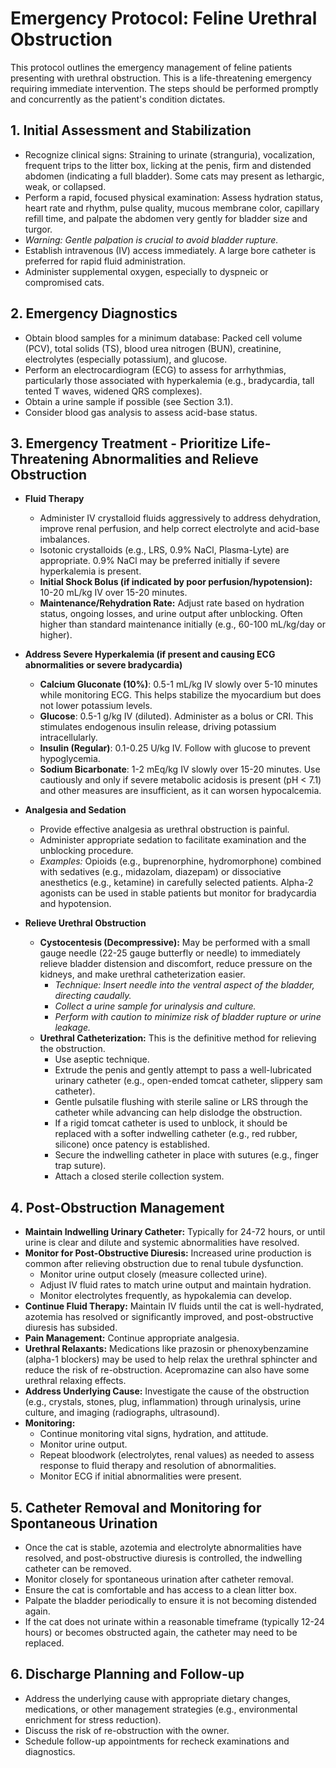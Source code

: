 # Emergency Protocol: Feline Urethral Obstruction

This protocol outlines the emergency management of feline patients presenting with urethral obstruction. This is a life-threatening emergency requiring immediate intervention. The steps should be performed promptly and concurrently as the patient's condition dictates.

## 1. Initial Assessment and Stabilization

* Recognize clinical signs: Straining to urinate (stranguria), vocalization, frequent trips to the litter box, licking at the penis, firm and distended abdomen (indicating a full bladder). Some cats may present as lethargic, weak, or collapsed.
* Perform a rapid, focused physical examination: Assess hydration status, heart rate and rhythm, pulse quality, mucous membrane color, capillary refill time, and palpate the abdomen very gently for bladder size and turgor.
* *Warning: Gentle palpation is crucial to avoid bladder rupture.*
* Establish intravenous (IV) access immediately. A large bore catheter is preferred for rapid fluid administration.
* Administer supplemental oxygen, especially to dyspneic or compromised cats.

## 2. Emergency Diagnostics

* Obtain blood samples for a minimum database: Packed cell volume (PCV), total solids (TS), blood urea nitrogen (BUN), creatinine, electrolytes (especially potassium), and glucose.
* Perform an electrocardiogram (ECG) to assess for arrhythmias, particularly those associated with hyperkalemia (e.g., bradycardia, tall tented T waves, widened QRS complexes).
* Obtain a urine sample if possible (see Section 3.1).
* Consider blood gas analysis to assess acid-base status.

## 3. Emergency Treatment - Prioritize Life-Threatening Abnormalities and Relieve Obstruction

* **Fluid Therapy**
    * Administer IV crystalloid fluids aggressively to address dehydration, improve renal perfusion, and help correct electrolyte and acid-base imbalances.
    * Isotonic crystalloids (e.g., LRS, 0.9% NaCl, Plasma-Lyte) are appropriate. 0.9% NaCl may be preferred initially if severe hyperkalemia is present.
    * **Initial Shock Bolus (if indicated by poor perfusion/hypotension):** 10-20 mL/kg IV over 15-20 minutes.
    * **Maintenance/Rehydration Rate:** Adjust rate based on hydration status, ongoing losses, and urine output after unblocking. Often higher than standard maintenance initially (e.g., 60-100 mL/kg/day or higher).

* **Address Severe Hyperkalemia (if present and causing ECG abnormalities or severe bradycardia)**
    * **Calcium Gluconate (10%)**: 0.5-1 mL/kg IV slowly over 5-10 minutes while monitoring ECG. This helps stabilize the myocardium but does not lower potassium levels.
    * **Glucose**: 0.5-1 g/kg IV (diluted). Administer as a bolus or CRI. This stimulates endogenous insulin release, driving potassium intracellularly.
    * **Insulin (Regular)**: 0.1-0.25 U/kg IV. Follow with glucose to prevent hypoglycemia.
    * **Sodium Bicarbonate**: 1-2 mEq/kg IV slowly over 15-20 minutes. Use cautiously and only if severe metabolic acidosis is present (pH < 7.1) and other measures are insufficient, as it can worsen hypocalcemia.

* **Analgesia and Sedation**
    * Provide effective analgesia as urethral obstruction is painful.
    * Administer appropriate sedation to facilitate examination and the unblocking procedure.
    * *Examples:* Opioids (e.g., buprenorphine, hydromorphone) combined with sedatives (e.g., midazolam, diazepam) or dissociative anesthetics (e.g., ketamine) in carefully selected patients. Alpha-2 agonists can be used in stable patients but monitor for bradycardia and hypotension.

* **Relieve Urethral Obstruction**
    * **Cystocentesis (Decompressive):** May be performed with a small gauge needle (22-25 gauge butterfly or needle) to immediately relieve bladder distension and discomfort, reduce pressure on the kidneys, and make urethral catheterization easier.
        * *Technique: Insert needle into the ventral aspect of the bladder, directing caudally.*
        * *Collect a urine sample for urinalysis and culture.*
        * *Perform with caution to minimize risk of bladder rupture or urine leakage.*
    * **Urethral Catheterization:** This is the definitive method for relieving the obstruction.
        * Use aseptic technique.
        * Extrude the penis and gently attempt to pass a well-lubricated urinary catheter (e.g., open-ended tomcat catheter, slippery sam catheter).
        * Gentle pulsatile flushing with sterile saline or LRS through the catheter while advancing can help dislodge the obstruction.
        * If a rigid tomcat catheter is used to unblock, it should be replaced with a softer indwelling catheter (e.g., red rubber, silicone) once patency is established.
        * Secure the indwelling catheter in place with sutures (e.g., finger trap suture).
        * Attach a closed sterile collection system.

## 4. Post-Obstruction Management

* **Maintain Indwelling Urinary Catheter:** Typically for 24-72 hours, or until urine is clear and dilute and systemic abnormalities have resolved.
* **Monitor for Post-Obstructive Diuresis:** Increased urine production is common after relieving obstruction due to renal tubule dysfunction.
    * Monitor urine output closely (measure collected urine).
    * Adjust IV fluid rates to match urine output and maintain hydration.
    * Monitor electrolytes frequently, as hypokalemia can develop.
* **Continue Fluid Therapy:** Maintain IV fluids until the cat is well-hydrated, azotemia has resolved or significantly improved, and post-obstructive diuresis has subsided.
* **Pain Management:** Continue appropriate analgesia.
* **Urethral Relaxants:** Medications like prazosin or phenoxybenzamine (alpha-1 blockers) may be used to help relax the urethral sphincter and reduce the risk of re-obstruction. Acepromazine can also have some urethral relaxing effects.
* **Address Underlying Cause:** Investigate the cause of the obstruction (e.g., crystals, stones, plug, inflammation) through urinalysis, urine culture, and imaging (radiographs, ultrasound).
* **Monitoring:**
    * Continue monitoring vital signs, hydration, and attitude.
    * Monitor urine output.
    * Repeat bloodwork (electrolytes, renal values) as needed to assess response to fluid therapy and resolution of abnormalities.
    * Monitor ECG if initial abnormalities were present.

## 5. Catheter Removal and Monitoring for Spontaneous Urination

* Once the cat is stable, azotemia and electrolyte abnormalities have resolved, and post-obstructive diuresis is controlled, the indwelling catheter can be removed.
* Monitor closely for spontaneous urination after catheter removal.
* Ensure the cat is comfortable and has access to a clean litter box.
* Palpate the bladder periodically to ensure it is not becoming distended again.
* If the cat does not urinate within a reasonable timeframe (typically 12-24 hours) or becomes obstructed again, the catheter may need to be replaced.

## 6. Discharge Planning and Follow-up

* Address the underlying cause with appropriate dietary changes, medications, or other management strategies (e.g., environmental enrichment for stress reduction).
* Discuss the risk of re-obstruction with the owner.
* Schedule follow-up appointments for recheck examinations and diagnostics.